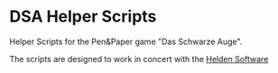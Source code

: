 # DSA Helper Scripts

Helper Scripts for the Pen&Paper game "Das Schwarze Auge".

The scripts are designed to work in concert with the [Helden Software](https://www.helden-software.de/)